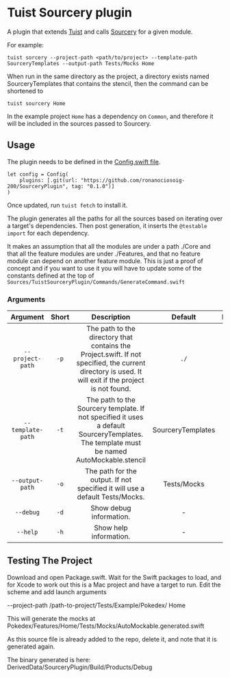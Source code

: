 
# Tuist Sourcery plugin

A plugin that extends [Tuist](https://tuist.io) and calls [Sourcery](https://github.com/krzysztofzablocki/Sourcery) for a given module.


For example: 
```
tuist sorcery --project-path <path/to/project> --template-path SourceryTemplates --output-path Tests/Mocks Home
``` 

When run in the same directory as the project, a directory exists named SourceryTemplates that contains the stencil, then the command can be shortened to
```
tuist sourcery Home
```

In the example project `Home` has a dependency on `Common`, and therefore it will be included in the sources passed to Sourcery. 

## Usage

The plugin needs to be defined in the [Config.swift file](https://docs.tuist.io/plugins/using-plugins).

```
let config = Config(
    plugins: [.git(url: "https://github.com/ronanociosoig-200/SourceryPlugin", tag: "0.1.0")]
)
```
Once updated, run `tuist fetch` to install it.

The plugin generates all the paths for all the sources based on iterating over a target's dependencies. Then post generation, it inserts the `@testable import` for each dependency. 

It makes an assumption that all the modules are under a path ./Core and that all the feature modules are under ./Features, and that no feature module can depend on another feature module. This is just a proof of concept and if you want to use it you will have to update some of the constants defined at the top of `Sources/TuistSourceryPlugin/Commands/GenerateCommand.swift`

### Arguments

| Argument   | Short  | Description  | Default  | Required  |
|:-:|:-:|:-:|:-:|:-:|
|`--project-path`|`-p`|The path to the directory that contains the Project.swift. If not specified, the current  directory is used. It will exit if the project is not found.|`./`| No |
|`--template-path`|`-t`|The path to the Sourcery template. If not specified it uses a default SourceryTemplates. The template must be named AutoMockable.stencil|SourceryTemplates| No |
|`--output-path`|`-o`|The path for the output. If not specified it will use a default Tests/Mocks.|Tests/Mocks| No|
|`--debug`|`-d`|Show debug information.| - | No |
|`--help`|`-h`|Show help information.| - | No |

## Testing The Project

Download and open Package.swift. Wait for the Swift packages to load, and for Xcode to work out this is a Mac project and have a target to run. Edit the scheme and add launch arguments

--project-path /path-to-project/Tests/Example/Pokedex/ Home

This will generate the mocks at Pokedex/Features/Home/Tests/Mocks/AutoMockable.generated.swift

As this source file is already added to the repo, delete it, and note that it is generated again. 

The binary generated is here: DerivedData/SourceryPlugin/Build/Products/Debug
